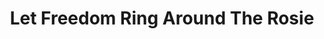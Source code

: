 ---
pid: FS14
title: Let Freedom Ring Around The Rosie
location_transcription: 
zipcode: 
outside_phl: 
neighborhood: 
age: '33'
age_range: 30-39
instagram: 
image_file_name: FS_14.jpg
proposal_transcription: |-
  -Cheesesteaks
  -Rocky
  -Benjamin Franklin
  -Liberty Bell
  //Let Freedom ring around the Rosie// - thing for kids
topic: Figure,Food,History,Philadelphia,Youth
topic_summary: 0, 0, 0, 0, 0
type: Other No Form
keywords_other: 
credit: Dana
image_labels: 
twitter: 
facebook: 
permalink: "/monuments/fs14/"
layout: item-page
---